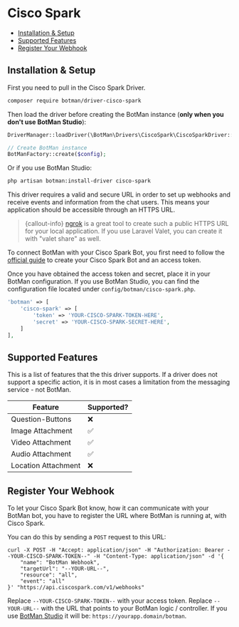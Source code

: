 # Cisco Spark

- [Installation & Setup](#installation-setup)
- [Supported Features](#supported-features)
- [Register Your Webhook](#register-webhook)

<a id="installation-setup"></a>
## Installation & Setup

First you need to pull in the Cisco Spark Driver.

```sh
composer require botman/driver-cisco-spark
```

Then load the driver before creating the BotMan instance (**only when you don't use BotMan Studio**):

```php
DriverManager::loadDriver(\BotMan\Drivers\CiscoSpark\CiscoSparkDriver::class);

// Create BotMan instance
BotManFactory::create($config);
```

Or if you use BotMan Studio:

```sh
php artisan botman:install-driver cisco-spark
```

This driver requires a valid and secure URL in order to set up webhooks and receive events and information from the chat users. This means your application should be accessible through an HTTPS URL.

> {callout-info} [ngrok](https://ngrok.com/) is a great tool to create such a public HTTPS URL for your local application. If you use Laravel Valet, you can create it with "valet share" as well.


To connect BotMan with your Cisco Spark Bot, you first need to follow the [official guide](https://developer.ciscospark.com/bots.html) to create your Cisco Spark Bot and an access token.

Once you have obtained the access token and secret, place it in your BotMan configuration. If you use BotMan Studio, you can find the configuration file located under `config/botman/cisco-spark.php`.

```php
'botman' => [
    'cisco-spark' => [
        'token' => 'YOUR-CISCO-SPARK-TOKEN-HERE',
        'secret' => 'YOUR-CISCO-SPARK-SECRET-HERE',
    ]
],
```


<a id="supported-features"></a>
## Supported Features
This is a list of features that the this driver supports.
If a driver does not support a specific action, it is in most cases a limitation from the messaging service - not BotMan.

<table class="table">
<thead>
    <tr>
        <th>Feature</th>
        <th>Supported?</th>
    </tr>
</thead>
<tbody>
    <tr>
        <td>Question-Buttons</td>
        <td>❌</td>
    </tr>
    <tr>
        <td>Image Attachment</td>
        <td>✅</td>
    </tr>
    <tr>
        <td>Video Attachment</td>
        <td>✅</td>
    </tr>
    <tr>
        <td>Audio Attachment</td>
        <td>✅</td>
    </tr>
    <tr>
        <td>Location Attachment</td>
        <td>❌</td>
    </tr>
</tbody>
</table>

<a id="register-webhook"></a>
## Register Your Webhook

To let your Cisco Spark Bot know, how it can communicate with your BotMan bot, you have to register the URL where BotMan is running at,
with Cisco Spark.

You can do this by sending a `POST` request to this URL:

```url
curl -X POST -H "Accept: application/json" -H "Authorization: Bearer --YOUR-CISCO-SPARK-TOKEN--" -H "Content-Type: application/json" -d '{
    "name": "BotMan Webhook",
    "targetUrl": "--YOUR-URL--",
    "resource": "all",
    "event": "all"
}' "https://api.ciscospark.com/v1/webhooks"
```

Replace `--YOUR-CISCO-SPARK-TOKEN--` with your access token. Replace `--YOUR-URL--` with the URL that points to your BotMan logic / controller.
If you use [BotMan Studio](/__version__/botman-studio) it will be:
`https://yourapp.domain/botman`.